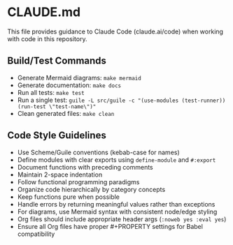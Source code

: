 # CLAUDE.md

This file provides guidance to Claude Code (claude.ai/code) when working with code in this repository.

## Build/Test Commands
- Generate Mermaid diagrams: `make mermaid`
- Generate documentation: `make docs`
- Run all tests: `make test`
- Run a single test: `guile -L src/guile -c "(use-modules (test-runner)) (run-test \"test-name\")"`
- Clean generated files: `make clean`

## Code Style Guidelines
- Use Scheme/Guile conventions (kebab-case for names)
- Define modules with clear exports using `define-module` and `#:export`
- Document functions with preceding comments
- Maintain 2-space indentation
- Follow functional programming paradigms
- Organize code hierarchically by category concepts
- Keep functions pure when possible
- Handle errors by returning meaningful values rather than exceptions
- For diagrams, use Mermaid syntax with consistent node/edge styling
- Org files should include appropriate header args (`:noweb yes :eval yes`)
- Ensure all Org files have proper #+PROPERTY settings for Babel compatibility